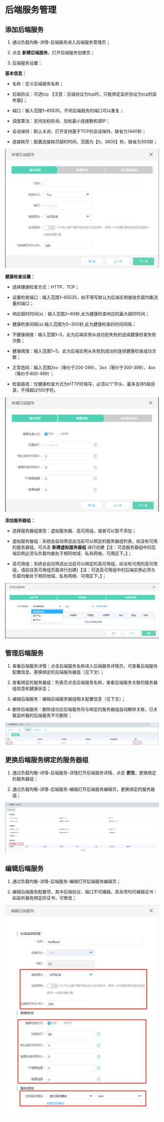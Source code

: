 # 后端服务管理

## 添加后端服务

1. 通过负载均衡-详情-后端服务进入后端服务管理页；

2. 点击 **新建后端服务**，打开后端服务创建页；

3. 后端服务设置：
	
**基本信息：**
	
- 名称：定义后端服务名称；
	
- 后端协议：可选tcp 【注意：后端协议为tcp时，只能绑定监听协议为tcp的监听器】；

- 端口：输入范围1~65535，不同后端服务的端口可以重复；

- 调度算法：支持加权轮询、加权最小连接数和源IP；

- 会话保持：默认关闭，打开支持基于TCP的会话保持，缺省为1440秒；

- 连接耗尽：配置连接耗尽超时时间，范围为【0，3600】秒，缺省为300秒；

![NLB后端服务设置](../../../../image/Networking/NLB/NLB-028.png)

**健康检查设置：**

- 选择健康检查方式：HTTP、TCP；

- 设置检查端口：输入范围1~65535，如不填写默认为后端实例接收负载均衡流量的端口；

- 响应超时时间(s)：输入范围2~60秒,此为健康检查响应的最大超时时间；

- 健康检查间隔(s):输入范围为5~300秒,此为健康检查的时间间隔；

- 不健康阈值：输入范围1~5，此为后端实例从成功到失败的连续健康检查失败次数；

- 健康阈值：输入范围1~5，此为后端实例从失败到成功的连续健康检查成功次数；

- 正常态码：输入范围2xx（等价于200-299）、3xx（等价于300-399）、4xx（等价于400-499）；

- 检查路径：仅健康检查方式为HTTP时填写，必须以“/”开头、最多支持5级目录，不得超过100字符。

![NLB健康检查设置](../../../../image/Networking/NLB/NLB-BackHealth.png)	

**添加服务器组：**

- 选择服务器组类型：虚拟服务器、高可用组，或者可以暂不添加；

- 虚拟服务器组：系统会自动筛选出当前可以绑定的服务器组列表，如没有可用的服务器组，可点击 **新建虚拟服务器组** 进行创建【注：可选服务器组中的后端实例必须与负载均衡处于相同地域、私有网络、可用区下。】；

- 高可用组：系统会自动筛选出当前可以绑定的高可用组，如没有可用的高可用组，请前往高可用组页面进行创建}【注：可选高可用组中的后端实例必须与负载均衡处于相同地域、私有网络、可用区下。】；

![NLB添加服务器组](../../../../image/Networking/NLB/NLB-BackVS.png)

## 管理后端服务

1. 查看后端服务详情：点击后端服务名称进入后端服务详情页，可查看后端服务配置信息、更换绑定的后端服务器组（见下文）；

2. 查看绑定的服务器组：列表页点击后端服务名称，查看后端服务关联的服务器组信息和健康状态；

3. 编辑后端服务：编辑后端服务器组相关配置信息（见下文）；

4. 删除后端服务：删除成功后后端服务将与绑定的服务器组自动解除关联，已关联监听器的后端服务不可删除；

![NLB管理后端服务](../../../../image/Networking/NLB/NLB-Back-Mgm.png)
	
## 更换后端服务绑定的服务器组

1. 通过负载均衡-详情-后端服务-详情打开后端服务详情，点击 **更改**，更换绑定的服务器组；

2. 通过负载均衡-详情-后端服务-编辑打开后端服务编辑页，更换绑定的服务器组；

![NLB更换后端绑定的服务器组](../../../../image/Networking/NLB/NLB-BackDetail.png)
	
## 编辑后端服务

1. 通过负载均衡-详情-后端服务-编辑打开后端服务编辑页；

2. 编辑后端服务配置项，其中后端协议、端口不可编辑，其余项均可编辑证书：如监听器有绑定的证书，可修改；

![NLB编辑后端服务](../../../../image/Networking/NLB/NLB-BackEdit.png)
	



